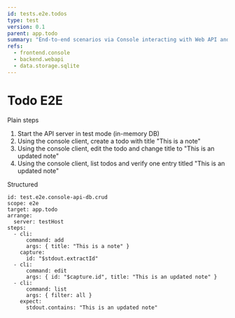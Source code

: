 ```yaml
---
id: tests.e2e.todos
type: test
version: 0.1
parent: app.todo
summary: "End-to-end scenarios via Console interacting with Web API and DB"
refs:
  - frontend.console
  - backend.webapi
  - data.storage.sqlite
---
```


# Todo E2E

Plain steps
1. Start the API server in test mode (in-memory DB)
2. Using the console client, create a todo with title "This is a note"
3. Using the console client, edit the todo and change title to "This is an updated note"
4. Using the console client, list todos and verify one entry titled "This is an updated note"

Structured
```specapp-test
id: test.e2e.console-api-db.crud
scope: e2e
target: app.todo
arrange:
  server: testHost
steps:
  - cli:
      command: add
      args: { title: "This is a note" }
    capture:
      id: "$stdout.extractId"
  - cli:
      command: edit
      args: { id: "$capture.id", title: "This is an updated note" }
  - cli:
      command: list
      args: { filter: all }
    expect:
      stdout.contains: "This is an updated note"
```
